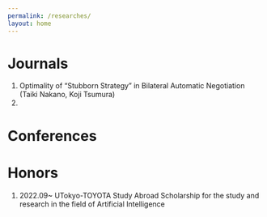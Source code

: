 ```yaml
---
permalink: /researches/
layout: home
---
```


# Journals
1. Optimality of “Stubborn Strategy” in Bilateral Automatic Negotiation (Taiki Nakano, Koji Tsumura)
2. 

# Conferences

# Honors
1. 2022.09~ UTokyo-TOYOTA Study Abroad Scholarship for the study and research in the field of Artificial Intelligence